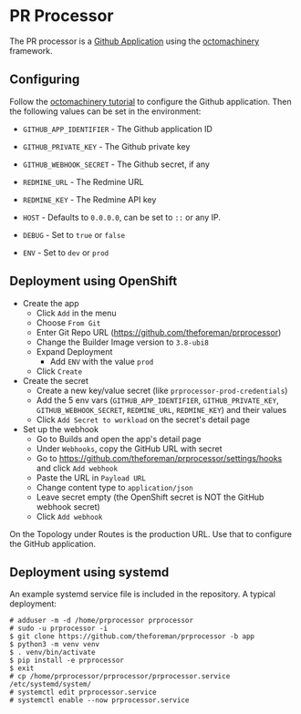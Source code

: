 # PR Processor

The PR processor is a [Github Application](https://developer.github.com/apps/) using the [octomachinery](https://github.com/sanitizers/octomachinery) framework.

## Configuring

Follow the [octomachinery tutorial](https://tutorial.octomachinery.dev/en/latest/octomachinery-for-github-apps.html#create-a-new-github-app) to configure the Github application. Then the following values can be set in the environment:

* `GITHUB_APP_IDENTIFIER` - The Github application ID
* `GITHUB_PRIVATE_KEY` - The Github private key
* `GITHUB_WEBHOOK_SECRET` - The Github secret, if any
* `REDMINE_URL` - The Redmine URL
* `REDMINE_KEY` - The Redmine API key

* `HOST` - Defaults to `0.0.0.0`, can be set to `::` or any IP.
* `DEBUG` - Set to `true` or `false`
* `ENV` - Set to `dev` or `prod`

## Deployment using OpenShift

* Create the app
  * Click `Add` in the menu
  * Choose `From Git`
  * Enter Git Repo URL (https://github.com/theforeman/prprocessor)
  * Change the Builder Image version to `3.8-ubi8`
  * Expand Deployment
    * Add `ENV` with the value `prod`
  * Click `Create`
* Create the secret
  * Create a new key/value secret (like `prprocessor-prod-credentials`)
  * Add the 5 env vars (`GITHUB_APP_IDENTIFIER`, `GITHUB_PRIVATE_KEY`, `GITHUB_WEBHOOK_SECRET`, `REDMINE_URL`, `REDMINE_KEY`) and their values
  * Click `Add Secret to workload` on the secret's detail page
* Set up the webhook
  * Go to Builds and open the app's detail page
  * Under `Webhooks`, copy the GitHub URL with secret
  * Go to https://github.com/theforeman/prprocessor/settings/hooks and click `Add webhook`
  * Paste the URL in `Payload URL`
  * Change content type to `application/json`
  * Leave secret empty (the OpenShift secret is NOT the GitHub webhook secret)
  * Click `Add webhook`

On the Topology under Routes is the production URL. Use that to configure the GitHub application.

## Deployment using systemd

An example systemd service file is included in the repository. A typical deployment:

```console
# adduser -m -d /home/prprocessor prprocessor
# sudo -u prprocessor -i
$ git clone https://github.com/theforeman/prprocessor -b app
$ python3 -m venv venv
$ . venv/bin/activate
$ pip install -e prprocessor
$ exit
# cp /home/prprocessor/prprocessor/prprocessor.service /etc/systemd/system/
# systemctl edit prprocessor.service
# systemctl enable --now prprocessor.service
```
